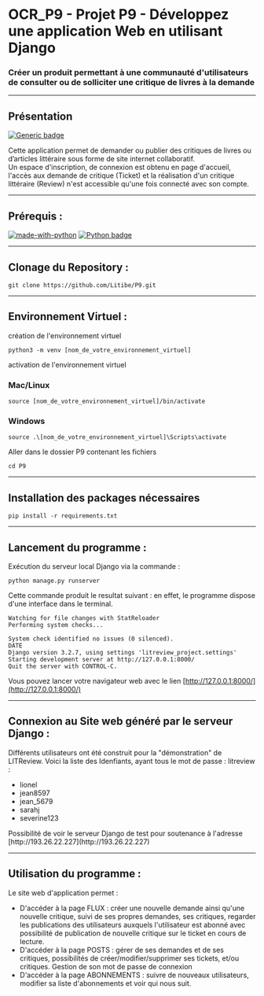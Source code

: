 # OCR_P9 - Projet P9 - Développez une application Web en utilisant Django

### Créer un produit permettant à une communauté d'utilisateurs de consulter ou de solliciter une critique de livres à la demande

---

## Présentation

[![Generic badge](https://img.shields.io/badge/Statut-Stable-<COLOR>.svg)](https://shields.io/)

Cette application permet de demander ou publier des critiques de livres ou d’articles littéraire sous forme de site internet collaboratif.<br/>
Un espace d'inscription, de connexion est obtenu en page d'accueil, l'accès aux demande de critique (Ticket) et la réalisation d'un critique littéraire (Review) n'est accessible qu'une fois connecté avec son compte.

---

## Prérequis :

[![made-with-python](https://img.shields.io/badge/Made%20with-Python-1f425f.svg)](https://www.python.org/)
[![Python badge](https://img.shields.io/badge/Python->=3.7-blue.svg)](https://www.python.org/)

---

## Clonage du Repository :

```shell
git clone https://github.com/Litibe/P9.git
```

---

## Environnement Virtuel :

création de l'environnement virtuel

```shell
python3 -m venv [nom_de_votre_environnement_virtuel]
```

activation de l'environnement virtuel

### Mac/Linux

```shell
source [nom_de_votre_environnement_virtuel]/bin/activate
```

### Windows

```shell
source .\[nom_de_votre_environnement_virtuel]\Scripts\activate
```

Aller dans le dossier P9 contenant les fichiers

```shell
cd P9
```

---

## Installation des packages nécessaires

```shell
pip install -r requirements.txt
```

---

## Lancement du programme :

Exécution du serveur local Django via la commande :

```shell
python manage.py runserver
```

Cette commande produit le resultat suivant :
en effet, le programme dispose d'une interface dans le terminal.

```shell
Watching for file changes with StatReloader
Performing system checks...

System check identified no issues (0 silenced).
DATE
Django version 3.2.7, using settings 'litreview_project.settings'
Starting development server at http://127.0.0.1:8000/
Quit the server with CONTROL-C.
```

Vous pouvez lancer votre navigateur web avec le lien [http://127.0.0.1:8000/](http://127.0.0.1:8000/)

---

## Connexion au Site web généré par le serveur Django :

Différents utilisateurs ont été construit pour la "démonstration" de LITReview.
Voici la liste des Idenfiants, ayant tous le mot de passe : litreview :

<ul>
<li>lionel</li>
<li>jean8597</li>
<li>jean_5679</li>
<li>sarahj</li>
<li>severine123</li>
</ul>
Possibilité de voir le serveur Django de test pour soutenance à l'adresse [http://193.26.22.227](http://193.26.22.227)

---

## Utilisation du programme :

Le site web d'application permet :

<ul>
<li>D'accéder à la page FLUX : créer une nouvelle demande ainsi qu'une nouvelle critique, suivi de ses propres demandes, ses critiques, regarder les publications des utilisateurs auxquels l'utilisateur est abonné avec possibilité de publication de nouvelle critique sur le ticket en cours de lecture.</li>
<li> D'accéder à la page POSTS : gérer de ses demandes et de ses critiques, possibilités de créer/modifier/supprimer ses tickets, et/ou critiques. Gestion de son mot de passe de connexion</li>
<li> D'accéder à la page ABONNEMENTS : suivre de nouveaux utilisateurs, modifier sa liste d'abonnements et voir qui nous suit.</li>
</ul>
